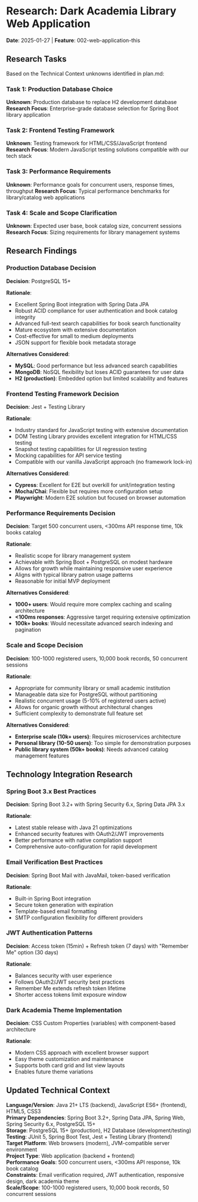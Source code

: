 # Research: Dark Academia Library Web Application

**Date**: 2025-01-27 | **Feature**: 002-web-application-this

## Research Tasks

Based on the Technical Context unknowns identified in plan.md:

### Task 1: Production Database Choice
**Unknown**: Production database to replace H2 development database
**Research Focus**: Enterprise-grade database selection for Spring Boot library application

### Task 2: Frontend Testing Framework
**Unknown**: Testing framework for HTML/CSS/JavaScript frontend  
**Research Focus**: Modern JavaScript testing solutions compatible with our tech stack

### Task 3: Performance Requirements
**Unknown**: Performance goals for concurrent users, response times, throughput
**Research Focus**: Typical performance benchmarks for library/catalog web applications

### Task 4: Scale and Scope Clarification
**Unknown**: Expected user base, book catalog size, concurrent sessions
**Research Focus**: Sizing requirements for library management systems

## Research Findings

### Production Database Decision

**Decision**: PostgreSQL 15+

**Rationale**: 
- Excellent Spring Boot integration with Spring Data JPA
- Robust ACID compliance for user authentication and book catalog integrity
- Advanced full-text search capabilities for book search functionality
- Mature ecosystem with extensive documentation
- Cost-effective for small to medium deployments
- JSON support for flexible book metadata storage

**Alternatives Considered**:
- **MySQL**: Good performance but less advanced search capabilities
- **MongoDB**: NoSQL flexibility but loses ACID guarantees for user data
- **H2 (production)**: Embedded option but limited scalability and features

### Frontend Testing Framework Decision

**Decision**: Jest + Testing Library

**Rationale**:
- Industry standard for JavaScript testing with extensive documentation
- DOM Testing Library provides excellent integration for HTML/CSS testing
- Snapshot testing capabilities for UI regression testing
- Mocking capabilities for API service testing
- Compatible with our vanilla JavaScript approach (no framework lock-in)

**Alternatives Considered**:
- **Cypress**: Excellent for E2E but overkill for unit/integration testing
- **Mocha/Chai**: Flexible but requires more configuration setup
- **Playwright**: Modern E2E solution but focused on browser automation

### Performance Requirements Decision

**Decision**: Target 500 concurrent users, <300ms API response time, 10k books catalog

**Rationale**:
- Realistic scope for library management system
- Achievable with Spring Boot + PostgreSQL on modest hardware
- Allows for growth while maintaining responsive user experience
- Aligns with typical library patron usage patterns
- Reasonable for initial MVP deployment

**Alternatives Considered**:
- **1000+ users**: Would require more complex caching and scaling architecture
- **<100ms responses**: Aggressive target requiring extensive optimization
- **100k+ books**: Would necessitate advanced search indexing and pagination

### Scale and Scope Decision

**Decision**: 100-1000 registered users, 10,000 book records, 50 concurrent sessions

**Rationale**:
- Appropriate for community library or small academic institution
- Manageable data size for PostgreSQL without partitioning
- Realistic concurrent usage (5-10% of registered users active)
- Allows for organic growth without architectural changes
- Sufficient complexity to demonstrate full feature set

**Alternatives Considered**:
- **Enterprise scale (10k+ users)**: Requires microservices architecture
- **Personal library (10-50 users)**: Too simple for demonstration purposes
- **Public library system (50k+ books)**: Needs advanced catalog management features

## Technology Integration Research

### Spring Boot 3.x Best Practices

**Decision**: Spring Boot 3.2+ with Spring Security 6.x, Spring Data JPA 3.x

**Rationale**:
- Latest stable release with Java 21 optimizations
- Enhanced security features with OAuth2/JWT improvements
- Better performance with native compilation support
- Comprehensive auto-configuration for rapid development

### Email Verification Best Practices  

**Decision**: Spring Boot Mail with JavaMail, token-based verification

**Rationale**:
- Built-in Spring Boot integration
- Secure token generation with expiration
- Template-based email formatting
- SMTP configuration flexibility for different providers

### JWT Authentication Patterns

**Decision**: Access token (15min) + Refresh token (7 days) with "Remember Me" option (30 days)

**Rationale**:
- Balances security with user experience
- Follows OAuth2/JWT security best practices
- Remember Me extends refresh token lifetime
- Shorter access tokens limit exposure window

### Dark Academia Theme Implementation

**Decision**: CSS Custom Properties (variables) with component-based architecture

**Rationale**:
- Modern CSS approach with excellent browser support
- Easy theme customization and maintenance
- Supports both card grid and list view layouts
- Enables future theme variations

## Updated Technical Context

**Language/Version**: Java 21+ LTS (backend), JavaScript ES6+ (frontend), HTML5, CSS3  
**Primary Dependencies**: Spring Boot 3.2+, Spring Data JPA, Spring Web, Spring Security 6.x, PostgreSQL 15+  
**Storage**: PostgreSQL 15+ (production), H2 Database (development/testing)  
**Testing**: JUnit 5, Spring Boot Test, Jest + Testing Library (frontend)  
**Target Platform**: Web browsers (modern), JVM-compatible server environment  
**Project Type**: Web application (backend + frontend)  
**Performance Goals**: 500 concurrent users, <300ms API response, 10k book catalog  
**Constraints**: Email verification required, JWT authentication, responsive design, dark academia theme  
**Scale/Scope**: 100-1000 registered users, 10,000 book records, 50 concurrent sessions
